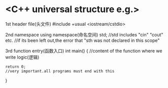 # <C++ universal structure e.g.>

1st header file(头文件)
    #include
    +usual <iostream/cstdio>

2nd namespace
using namespace(命名空间) std;
//std includes "cin" "cout" etc.
//if its been left out,the error that "sth was not declared in this scope"

3rd function entry(函数入口)
int main()
{
    //content of the function where we write logic(逻辑)

    return 0;
    //very important.all programs must end with this 
}
